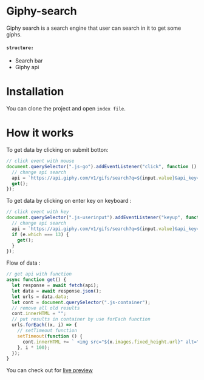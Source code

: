 # Giphy-search
Giphy search is a search engine that user can search in it to get some giphs.

#### `structure:`
- Search bar
- Giphy api

# Installation 

You can clone the project and open `index file`.

# How it works
To get data by clicking on submit botton:

``` js 
// click event with mouse
document.querySelector(".js-go").addEventListener("click", function () {
  // change api search
  api = `https://api.giphy.com/v1/gifs/search?q=${input.value}&api_key=DCMPjoKyFOZBiJ4SF2K9tIUWuIrAZQt2`;
  get();
}); 
```

To get data by clicking on enter key on keyboard :

``` js
// click event with key
document.querySelector(".js-userinput").addEventListener("keyup", function (e) {
  // change api search
  api = `https://api.giphy.com/v1/gifs/search?q=${input.value}&api_key=DCMPjoKyFOZBiJ4SF2K9tIUWuIrAZQt2`;
  if (e.which === 13) {
    get();
  }
}); 
```

Flow of data :

``` js 
// get api with function
async function get() {
  let response = await fetch(api);
  let data = await response.json();
  let urls = data.data;
  let cont = document.querySelector(".js-container");
  // remove all old results
  cont.innerHTML = "";
  // put results in container by use forEach function
  urls.forEach((x, i) => {
    // setTimeout function
    setTimeout(function () {
      cont.innerHTML += ` <img src="${x.images.fixed_height.url}" alt="cats"> `;
    }, i * 100);
  });
}
```
You can check out for [live preview](https://wonderful-dieffenbachia-3b1d4d.netlify.app)
